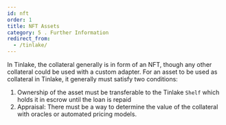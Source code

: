 ```yaml
---
id: nft
order: 1
title: NFT Assets
category: 5 . Further Information
redirect_from:
  - /tinlake/
---
```


In Tinlake, the collateral generally is in form of an NFT, though any other collateral could be used with a custom adapter. For an asset to be used as collateral in Tinlake, it generally must satisfy two conditions:
1) Ownership of the asset must be transferable to the Tinlake `Shelf` which holds it in escrow until the loan is repaid
2) Appraisal: There must be a way to determine the value of the collateral with oracles or automated pricing models. 
